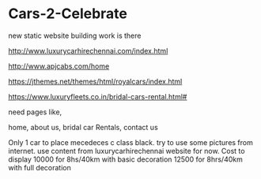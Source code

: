 # Cars-2-Celebrate

new static website building work is there

http://www.luxurycarhirechennai.com/index.html

http://www.apjcabs.com/home

https://jthemes.net/themes/html/royalcars/index.html

https://www.luxuryfleets.co.in/bridal-cars-rental.html#

need pages like, 

home, about us, bridal car Rentals, contact us

Only 1 car to place mecedeces c class black. try to use some pictures from internet.
use content from luxurycarhirechennai website for now.
Cost to display
10000 for 8hs/40km with basic decoration
12500 for 8hrs/40km with full decoration